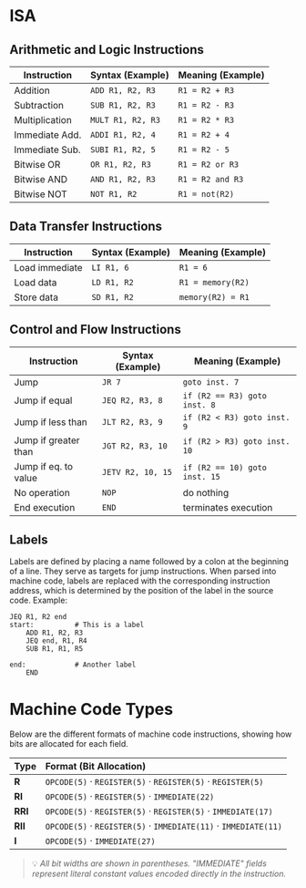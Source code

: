 # ISA

## Arithmetic and Logic Instructions

| Instruction    | Syntax (Example)  | Meaning (Example) |
| -------------- | ----------------- | ----------------- |
| Addition       | `ADD R1, R2, R3`  | `R1 = R2 + R3`    |
| Subtraction    | `SUB R1, R2, R3`  | `R1 = R2 - R3`    |
| Multiplication | `MULT R1, R2, R3` | `R1 = R2 * R3`    |
| Immediate Add. | `ADDI R1, R2, 4`  | `R1 = R2 + 4`     |
| Immediate Sub. | `SUBI R1, R2, 5`  | `R1 = R2 - 5`     |
| Bitwise OR     | `OR R1, R2, R3`   | `R1 = R2 or R3`   |
| Bitwise AND    | `AND R1, R2, R3`  | `R1 = R2 and R3`  |
| Bitwise NOT    | `NOT R1, R2`      | `R1 = not(R2)`    |

## Data Transfer Instructions

| Instruction    | Syntax (Example) | Meaning (Example) |
| -------------- | ---------------- | ----------------- |
| Load immediate | `LI R1, 6`       | `R1 = 6`          |
| Load data      | `LD R1, R2`      | `R1 = memory(R2)` |
| Store data     | `SD R1, R2`      | `memory(R2) = R1` |

## Control and Flow Instructions

| Instruction          | Syntax (Example)  | Meaning (Example)             |
| -------------------- | ----------------- | ----------------------------- |
| Jump                 | `JR 7`            | `goto inst. 7`                |
| Jump if equal        | `JEQ R2, R3, 8`   | `if (R2 == R3) goto inst. 8`  |
| Jump if less than    | `JLT R2, R3, 9`   | `if (R2 < R3) goto inst. 9`   |
| Jump if greater than | `JGT R2, R3, 10`  | `if (R2 > R3) goto inst. 10`  |
| Jump if eq. to value | `JETV R2, 10, 15` | `if (R2 == 10) goto inst. 15` |
| No operation         | `NOP`             | do nothing                    |
| End execution        | `END`             | terminates execution          |

## Labels

Labels are defined by placing a name followed by a colon at the beginning of a line. They serve as targets for jump instructions.
When parsed into machine code, labels are replaced with the corresponding instruction address, which is determined by the position of the label in the source code.
Example:

```
JEQ R1, R2 end
start:          # This is a label
    ADD R1, R2, R3
    JEQ end, R1, R4
    SUB R1, R1, R5

end:            # Another label
    END
```

# Machine Code Types

Below are the different formats of machine code instructions, showing how bits are allocated for each field.

| **Type** | **Format (Bit Allocation)**                                     |
| :------- | :-------------------------------------------------------------- |
| **R**    | `OPCODE(5)` · `REGISTER(5)` · `REGISTER(5)` · `REGISTER(5)`     |
| **RI**   | `OPCODE(5)` · `REGISTER(5)` · `IMMEDIATE(22)`                   |
| **RRI**  | `OPCODE(5)` · `REGISTER(5)` · `REGISTER(5)` · `IMMEDIATE(17)`   |
| **RII**  | `OPCODE(5)` · `REGISTER(5)` · `IMMEDIATE(11)` · `IMMEDIATE(11)` |
| **I**    | `OPCODE(5)` · `IMMEDIATE(27)`                                   |

> 💡 _All bit widths are shown in parentheses. "IMMEDIATE" fields represent literal constant values encoded directly in the instruction._
